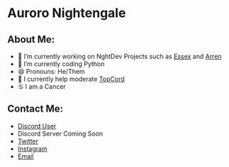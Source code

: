 # Auroro Nightengale

## About Me:

- 🔭 I’m currently working on NghtDev Projects such as [Essex](https://nghtdev.cf/essex-website) and [Arren](https://nghtdev.cf/arren-website)
- 🌱 I’m currently coding Python
- 😄 Pronouns: He/Them
- 💮 I currently help moderate [TopCord](https://topcord.xyz)
- ♋ I am a Cancer

## Contact Me:

- [Discord User](https://discord.com/users/715520615896842302)
- Discord Server Coming Soon
- [Twitter](https://twitter.com/AuroroNghtngale)
- [Instagram](https://instagram.com/auroro_nightengale)
- [Email](mailto:me@hhollows.ga)
